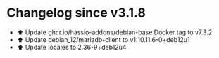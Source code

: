 # Changelog since v3.1.8
- ⬆️ Update ghcr.io/hassio-addons/debian-base Docker tag to v7.3.2 
- ⬆️ Update debian_12/mariadb-client to v1:10.11.6-0+deb12u1 
- ⬆️ Update locales to 2.36-9+deb12u4 
